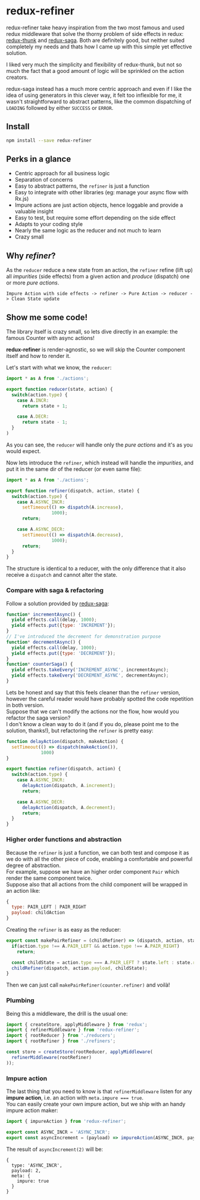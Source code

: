 # redux-refiner
redux-refiner take heavy inspiration from the two most famous and used redux middleware that solve the thorny problem of side effects in redux: [redux-thunk](https://github.com/gaearon/redux-thunk) and [redux-saga](https://github.com/redux-saga/redux-saga).
Both are definitely good, but neither suited completely my needs and thats how I came up with this simple yet effective solution.

I liked very much the simplicity and flexibility of redux-thunk, but not so much the fact that a good amount of logic will be sprinkled on the action creators.

redux-saga instead has a much more centric approach and even if I like the idea of using generators in this clever way, it felt too inflexible for me, it wasn't straightforward to abstract patterns, like the common dispatching of `LOADING` followed by either `SUCCESS` or `ERROR`.

## Install
```sh
npm install --save redux-refiner
```

## Perks in a glance
* Centric approach for all business logic
* Separation of concerns
* Easy to abstract patterns, the `refiner` is just a function
* Easy to integrate with other libraries (eg: manage your async flow with Rx.js)
* Impure actions are just action objects, hence loggable and provide a valuable insight
* Easy to test, but require some effort depending on the side effect
* Adapts to your coding style
* Nearly the same logic as the reducer and not much to learn
* Crazy small

## Why *refiner*?
As the `reducer` reduce a new state from an action, the `refiner` refine (lift up) all *impurities* (side effects) from a given action and *produce* (dispatch) one or more *pure actions*.

```
Impure Action with side effects -> refiner -> Pure Action -> reducer -> Clean State update
```

## Show me some code!
The library itself is crazy small, so lets dive directly in an example: the famous Counter with async actions!

**redux-refiner** is render-agnostic, so we will skip the Counter component itself and how to render it.

Let's start with what we know, the `reducer`:
```javascript
import * as A from './actions';

export function reducer(state, action) {
  switch(action.type) {
    case A.INCR:
      return state + 1;

    case A.DECR:
      return state - 1;
  }
)
```
As you can see, the `reducer` will handle only the *pure actions* and it's as you would expect.

Now lets introduce the `refiner`, which instead will handle the *impurities*, and put it in the same dir of the reducer (or even same file):
```javascript
import * as A from './actions';

export function refiner(dispatch, action, state) {
  switch(action.type) {
    case A.ASYNC_INCR:
      setTimeout(() => dispatch(A.increase),
                 1000);
      return;

    case A.ASYNC_DECR:
      setTimeout(() => dispatch(A.decrease),
                 1000);
      return;
  }
}
```
The structure is identical to a reducer, with the only difference that it also receive a `dispatch` and cannot alter the state.

### Compare with saga & refactoring
Follow a solution provided by [redux-saga](https://github.com/redux-saga/redux-saga/blob/master/examples/counter-vanilla/index.html):
```javascript
function* incrementAsync() {
  yield effects.call(delay, 1000);
  yield effects.put({type: 'INCREMENT'});
}
// I've introduced the decrement for demonstration purpose
function* decrementAsync() {
  yield effects.call(delay, 1000);
  yield effects.put({type: 'DECREMENT'});
}
function* counterSaga() {
  yield effects.takeEvery('INCREMENT_ASYNC', incrementAsync);
  yield effects.takeEvery('DECREMENT_ASYNC', decrementAsync);
}
```

Lets be honest and say that this feels cleaner than the `refiner` version, however the careful reader would have probably spotted the code repetition in both version.  
Suppose that we can't modify the actions nor the flow, how would you refactor the saga version?  
I don't know a clean way to do it (and if you do, please point me to the solution, thanks!), but refactoring the `refiner` is pretty easy:

```javascript
function delayAction(dispatch, makeAction) {
  setTimeout(() => dispatch(makeAction()),
             1000)
}

export function refiner(dispatch, action) {
  switch(action.type) {
    case A.ASYNC_INCR:
      delayAction(dispatch, A.increment);
      return;

    case A.ASYNC_DECR:
      delayAction(dispatch, A.decrement);
      return;
  }
}
```

### Higher order functions and abstraction
Because the `refiner` is just a function, we can both test and compose it as we do with all the other piece of code, enabling a comfortable and powerful degree of abstraction.  
For example, suppose we have an higher order component `Pair` which render the same component twice.  
Suppose also that all actions from the child component will be wrapped in an action like:
```javascript
{
  type: PAIR_LEFT | PAIR_RIGHT
  payload: childAction
}
```

Creating the `refiner` is as easy as the reducer:
```javascript
export const makePairRefiner = (childRefiner) => (dispatch, action, state) {
  if(action.type !== A.PAIR_LEFT && action.type !== A.PAIR_RIGHT)
    return;

  const childState = action.type === A.PAIR_LEFT ? state.left : state.right;
  childRefiner(dispatch, action.payload, childState);
}
```

Then we can just call `makePairRefiner(counter.refiner)` and voilà!

### Plumbing
Being this a middleware, the drill is the usual one:
```javascript
import { createStore, applyMiddleware } from 'redux';
import { refinerMiddleware } from 'redux-refiner';
import { rootReducer } from './reducers';
import { rootRefiner } from './refiners';

const store = createStore(rootReducer, applyMiddleware(
  refinerMiddleware(rootRefiner)
));
```

### Impure action
The last thing that you need to know is that `refinerMiddleware` listen for any **impure action**, i.e. an action with `meta.impure === true`.  
You can easily create your own impure action, but we ship with an handy impure action maker:
```javascript
import { impureAction } from 'redux-refiner';

export const ASYNC_INCR = 'ASYNC_INCR';
export const asyncIncrement = (payload) => impureAction(ASYNC_INCR, payload);
```

The result of `asyncIncrement(2)` will be:
```
{
  type: 'ASYNC_INCR',
  payload: 2,
  meta: {
    impure: true
  }
}
```
